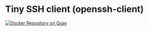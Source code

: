# Tiny SSH client (openssh-client)

[![Docker Repository on Quay](https://quay.io/repository/abousselmi/ssh-client/status "Docker Repository on Quay")](https://quay.io/repository/abousselmi/ssh-client)
